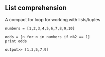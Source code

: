 ##  List comprehension
A compact for loop for working with lists/tuples

    numbers = [1,2,3,4,5,6,7,8,9,10]

    odds = [n for n in numbers if n%2 == 1]
    print odds

    output>> [1,3,5,7,9]
